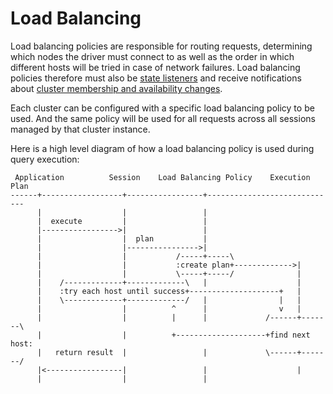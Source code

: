 # Load Balancing

Load balancing policies are responsible for routing requests, determining which nodes the driver must connect to as well as the order in which different hosts will be tried in case of network failures. Load balancing policies therefore must also be [state listeners](http://datastax.github.io/ruby-driver/features/state_listeners/) and receive notifications about [cluster membership and availability changes](http://datastax.github.io/ruby-driver/features/state_listeners/membership_changes/).

Each cluster can be configured with a specific load balancing policy to be used.
And the same policy will be used for all requests across all sessions managed by that cluster instance.

Here is a high level diagram of how a load balancing policy is used during query execution:

```ditaa
 Application          Session    Load Balancing Policy    Execution Plan
------+------------------+-----------------+-----------------------------
      |                  |                 |
      |  execute         |                 |
      |----------------->|                 |
      |                  |  plan           |
      |                  |---------------->|
      |                  |           /-----+-----\
      |                  |           :create plan+------------->|
      |                  |           \-----+-----/              |
      |    /-------------+-------------\   |                    |
      |    :try each host until success+--------------------+   |
      |    \-------------+-------------/   |                |   |
      |                  |          ^      |                v   |
      |                  |          |      |             /------+-------\
      |                  |          +--------------------+find next host:
      |   return result  |                 |             \------+-------/
      |<-----------------|                 |                    |
      |                  |                 |
```
